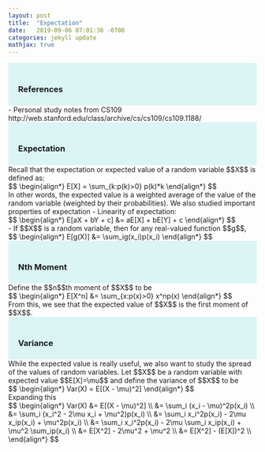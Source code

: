 ```yaml
---
layout: post
title:  "Expectation"
date:   2019-09-06 07:01:36 -0700
categories: jekyll update
mathjax: true
---
```

<div style="background-color:#DAF5F4; padding: 20px 20px 7px 20px;">
<h3>References</h3>
</div>
- Personal study notes from CS109 http://web.stanford.edu/class/archive/cs/cs109/cs109.1188/
<br>
<!------------------------------------------------------------------------------------>
<div style="background-color:#DAF5F4; padding: 20px 20px 7px 20px;">
<h3>Expectation</h3>
</div>
Recall that the expectation or expected value of a random variable $$X$$ is defined as:
<div center>
$$
\begin{align*}
E[X] = \sum_{k:p(k)>0} p(k)*k
\end{align*}
$$
</div>
In other words, the expected value is a weighted average of the value of the random variable (weighted by their probabilities). We also studied important properties of expectation
- Linearity of expectation:
<div center>
$$
\begin{align*}
 E[aX + bY + c] &= aE[X] + bE[Y] + c
\end{align*}
$$
</div>
- If $$X$$ is a random variable, then for any real-valued function $$g$$,
<div center>
$$
\begin{align*}
 E[g(X)] &= \sum_ig(x_i)p(x_i)
\end{align*}
$$
</div>
<!------------------------------------------------------------------------------------>
<div style="background-color:#DAF5F4; padding: 20px 20px 7px 20px;">
<h3>Nth Moment</h3>
</div>
Define the $$n$$th moment of $$X$$ to be
<div center>
$$
\begin{align*}
 E[X^n] &= \sum_{x:p(x)>0} x^np(x)
\end{align*}
$$
</div>
From this, we see that the expected value of $$X$$ is the first moment of $$X$$.
<!------------------------------------------------------------------------------------>
<div style="background-color:#DAF5F4; padding: 20px 20px 7px 20px;">
<h3>Variance</h3>
</div>
While the expected value is really useful, we also want to study the spread of the values of random variables. Let $$X$$ be a random variable with expected value $$E[X]=\mu$$ and define the variance of $$X$$ to be
<div center>
$$
\begin{align*}
Var(X) = E[(X - \mu)^2]
\end{align*}
$$
</div>
Expanding this
<div center>
$$
\begin{align*}
Var(X) &= E[(X - \mu)^2] \\
&= \sum_i (x_i - \mu)^2p(x_i) \\
&= \sum_i (x_i^2 - 2\mu x_i + \mu^2)p(x_i) \\
&= \sum_i x_i^2p(x_i) - 2\mu x_ip(x_i) + \mu^2p(x_i) \\
&= \sum_i x_i^2p(x_i) - 2\mu \sum_i x_ip(x_i) + \mu^2 \sum_ip(x_i) \\
&= E[X^2] - 2\mu^2 + \mu^2 \\
&= E[X^2] - (E[X])^2 \\
\end{align*}
$$
</div>















